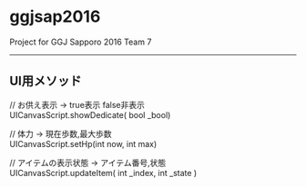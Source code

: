 # ggjsap2016
Project for GGJ Sapporo 2016 Team 7

---

## UI用メソッド
// お供え表示 -> true表示 false非表示  
UICanvasScript.showDedicate( bool _bool)  
  
// 体力 -> 現在歩数,最大歩数  
UICanvasScript.setHp(int now, int max)  
  
// アイテムの表示状態 -> アイテム番号,状態   
UICanvasScript.updateItem( int _index, int _state )  
  
